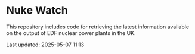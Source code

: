 # Nuke Watch

This repository includes code for retrieving the latest information available on the output of EDF nuclear power plants in the UK.

Last updated: 2025-05-07 11:13